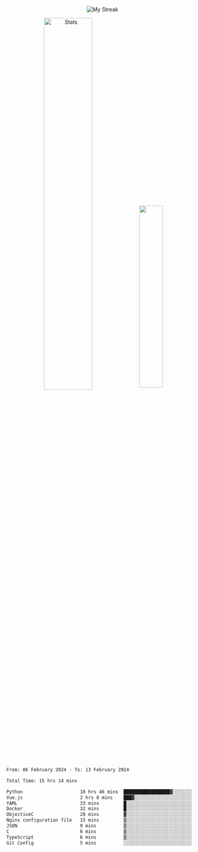 <p align="center">
<picture>
  <source media="(prefers-color-scheme: dark)" srcset="http://github-readme-streak-stats.herokuapp.com?user=semolik&theme=dark&hide_border=true&background=DD272700">
  <img alt="My Streak" src="http://github-readme-streak-stats.herokuapp.com?user=semolik&hide_border=true">
</picture>
</p>
<div align="center">
  <picture>
    <source media="(prefers-color-scheme: dark)" srcset="https://github-readme-stats.vercel.app/api?username=semolik&show_icons=true&bg_color=DD272700&hide_border=true&theme=dark">
        <img alt="Stats" src="https://github-readme-stats.vercel.app/api?username=semolik&show_icons=true&bg_color=DD272700&hide_border=true" width="50%" >
  </picture>
  <sup>
  <picture>
  <source media="(prefers-color-scheme: dark)" srcset="https://github-readme-stats.vercel.app/api/top-langs/?username=semolik&layout=compact&hide_border=true&bg_color=DD272700&theme=dark">
  <img src="https://github-readme-stats.vercel.app/api/top-langs/?username=semolik&layout=compact&hide_border=true" width="35%" />
  </picture>
  </sup>
</div>
<!--START_SECTION:waka-->

```txt
From: 06 February 2024 - To: 13 February 2024

Total Time: 15 hrs 14 mins

Python                     10 hrs 46 mins  █████████████████▓░░░░░░░   70.78 %
Vue.js                     2 hrs 8 mins    ███▓░░░░░░░░░░░░░░░░░░░░░   14.06 %
YAML                       33 mins         █░░░░░░░░░░░░░░░░░░░░░░░░   03.62 %
Docker                     32 mins         █░░░░░░░░░░░░░░░░░░░░░░░░   03.58 %
ObjectiveC                 20 mins         ▓░░░░░░░░░░░░░░░░░░░░░░░░   02.30 %
Nginx configuration file   15 mins         ▒░░░░░░░░░░░░░░░░░░░░░░░░   01.65 %
JSON                       9 mins          ▒░░░░░░░░░░░░░░░░░░░░░░░░   01.00 %
C                          6 mins          ▒░░░░░░░░░░░░░░░░░░░░░░░░   00.74 %
TypeScript                 6 mins          ▒░░░░░░░░░░░░░░░░░░░░░░░░   00.68 %
Git Config                 5 mins          ░░░░░░░░░░░░░░░░░░░░░░░░░   00.64 %
```

<!--END_SECTION:waka-->

